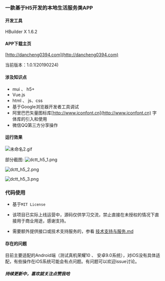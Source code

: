 ### 一款基于H5开发的本地生活服务类APP

#### 开发工具
HBuilder X 1.6.2

#### APP下载主页

[http://dancheng0394.com](http://dancheng0394.com)

当前版本：1.0.1(20190224)

#### 涉及知识点
* mui 、 h5+
* Vue.js
* html 、 js、css
* 基于Google浏览器开发者工具调试
* 阿里巴巴矢量图标库[http://www.iconfont.cn](http://www.iconfont.cn) 字体库的引入和使用
* 微信QQ第三方分享操作


#### 运行效果

![未命名2.gif](https://upload-images.jianshu.io/upload_images/1859207-e7f8b33d58e6bae6.gif?imageMogr2/auto-orient/strip)

部分截图:
![dctt_h5_1.png](https://upload-images.jianshu.io/upload_images/1859207-63afcc7cfabc077b.png?imageMogr2/auto-orient/strip%7CimageView2/2/w/1240)

![dctt_h5_2.png](https://upload-images.jianshu.io/upload_images/1859207-98c37f493f71daf1.png?imageMogr2/auto-orient/strip%7CimageView2/2/w/1240)

![dctt_h5_3.png](https://upload-images.jianshu.io/upload_images/1859207-5066acbc7bc6c779.png?imageMogr2/auto-orient/strip%7CimageView2/2/w/1240)

### 代码使用
* 基于`MIT License`

* 该项目已实际上线运营中，源码仅供学习交流，禁止直接在未授权的情况下直接用于商业用途，感谢支持。

* 需要额外提供接口或技术支持服务的，参看 [技术支持与服务.md](https://github.com/Light413/dctt_h5/blob/master/技术支持与服务.md)

#### 存在的问题

目前主要适配的Android端（测试真机荣耀10 、 安卓9.0系统），对iOS没有具体适配，有些操作在iOS系统可能会有点问题。有问题可以欢迎issue讨论。


#### *持续更新中，喜欢就关注点赞我哈*
